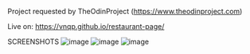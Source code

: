 Project requested by TheOdinProject (https://www.theodinproject.com)

Live on: https://vnqp.github.io/restaurant-page/

SCREENSHOTS
![image](https://github.com/vnqp/restaurant-page/blob/main/src/assets/imgs/screenshot-1.png)
![image](https://github.com/Vnqp/restaurant-page/blob/main/src/assets/imgs/screenshot-2.png)
![image](https://github.com/vnqp/restaurant-page/blob/main/src/assets/imgs/screenshot-3.png)

